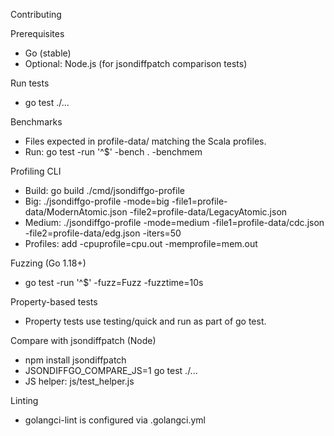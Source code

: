 Contributing

Prerequisites
- Go (stable)
- Optional: Node.js (for jsondiffpatch comparison tests)

Run tests
- go test ./...

Benchmarks
- Files expected in profile-data/ matching the Scala profiles.
- Run: go test -run '^$' -bench . -benchmem

Profiling CLI
- Build: go build ./cmd/jsondiffgo-profile
- Big: ./jsondiffgo-profile -mode=big -file1=profile-data/ModernAtomic.json -file2=profile-data/LegacyAtomic.json
- Medium: ./jsondiffgo-profile -mode=medium -file1=profile-data/cdc.json -file2=profile-data/edg.json -iters=50
- Profiles: add -cpuprofile=cpu.out -memprofile=mem.out

Fuzzing (Go 1.18+)
- go test -run '^$' -fuzz=Fuzz -fuzztime=10s

Property-based tests
- Property tests use testing/quick and run as part of go test.

Compare with jsondiffpatch (Node)
- npm install jsondiffpatch
- JSONDIFFGO_COMPARE_JS=1 go test ./...
- JS helper: js/test_helper.js

Linting
- golangci-lint is configured via .golangci.yml

